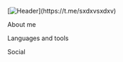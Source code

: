 [![Header]([https://vk.com/doc207832595_663300819?hash=8kNlTQ4RZVugXjTF9oSljXfGUckBry2JKOyKbXuUjzH&dl=9dNV7VlOx6tTSYtLCDfsS8lC3rX8ajITxEz3jpDHlnz](https://psv4.userapi.com/c909228/u207832595/docs/d50/2e738c7fc4f6/sxdxv_header_09_04.jpg?extra=i6Ml-Dt4kbNbcKjJx-TibLMYNSw4XjISJnRPiGkXiswVu29XQTeuo2MkmNbeRzMJmcnSdThrnNJPiJzdTmVvNeAU_mSYZYahNRqkQcYTLqGQOExIfCrOce9nRiAZtk_FhNpc13ssF5Xw8yEmiZrr-J8Y)https://psv4.userapi.com/c909228/u207832595/docs/d50/2e738c7fc4f6/sxdxv_header_09_04.jpg?extra=i6Ml-Dt4kbNbcKjJx-TibLMYNSw4XjISJnRPiGkXiswVu29XQTeuo2MkmNbeRzMJmcnSdThrnNJPiJzdTmVvNeAU_mSYZYahNRqkQcYTLqGQOExIfCrOce9nRiAZtk_FhNpc13ssF5Xw8yEmiZrr-J8Y)](https://t.me/sxdxvsxdxv)

About me

Languages and tools

Social
